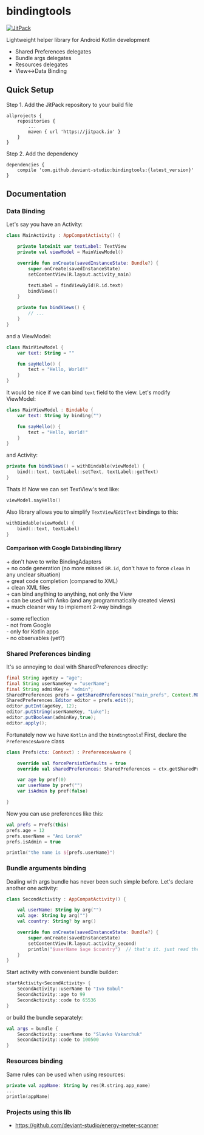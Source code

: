 # bindingtools
[![JitPack](https://img.shields.io/jitpack/v/deviant-studio/bindingtools.svg?style=flat-square)]()

Lightweight helper library for Android Kotlin development
- Shared Preferences delegates
- Bundle args delegates
- Resources delegates
- View<->Data Binding

## Quick Setup
Step 1. Add the JitPack repository to your build file
```
allprojects {
    repositories {
        ...
        maven { url 'https://jitpack.io' }
    }
}
```

Step 2. Add the dependency
```
dependencies {
    compile 'com.github.deviant-studio:bindingtools:{latest_version}'
}
```

## Documentation

### Data Binding
Let's say you have an Activity:
```kotlin
class MainActivity : AppCompatActivity() {

    private lateinit var textLabel: TextView
    private val viewModel = MainViewModel()

    override fun onCreate(savedInstanceState: Bundle?) {
        super.onCreate(savedInstanceState)
        setContentView(R.layout.activity_main)

        textLabel = findViewById(R.id.text)
        bindViews()
    }

    private fun bindViews() {
        // ...
    }
}
```
and a ViewModel:
```kotlin
class MainViewModel {
    var text: String = ""

    fun sayHello() {
        text = "Hello, World!"
    }
}
```
It would be nice if we can bind `text` field to the view. Let's modify ViewModel:
```kotlin
class MainViewModel : Bindable {
    var text: String by binding("")

    fun sayHello() {
        text = "Hello, World!"
    }
}
```
and Activity:
```kotlin
private fun bindViews() = withBindable(viewModel) {
    bind(::text, textLabel::setText, textLabel::getText)
}
```
Thats it! Now we can set TextView's text like:
```kotlin
viewModel.sayHello()
```
Also library allows you to simplify `TextView`/`EditText` bindings to this:
```kotlin
withBindable(viewModel) {
    bind(::text, textLabel)
}
```
#### Comparison with Google Databinding library
\+ don't have to write BindingAdapters<br/> 
\+ no code generation (no more missed `BR.id`, don't have to force `clean` in any unclear situation)<br/> 
\+ great code completion (compared to XML)<br/> 
\+ clean XML files<br/> 
\+ can bind anything to anything, not only the View<br/> 
\+ can be used with Anko (and any programmatically created views)<br/> 
\+ much cleaner way to implement 2-way bindings<br/> 

\- some reflection<br/> 
\- not from Google<br/> 
\- only for Kotlin apps<br/> 
\- no observables (yet?)<br/> 

### Shared Preferences binding
It's so annoying to deal with SharedPreferences directly:
```java
final String ageKey = "age";
final String userNameKey = "userName";
final String adminKey = "admin";
SharedPreferences prefs = getSharedPreferences("main_prefs", Context.MODE_PRIVATE);
SharedPreferences.Editor editor = prefs.edit();
editor.putInt(ageKey, 12);
editor.putString(userNameKey, "Luke");
editor.putBoolean(adminKey,true);
editor.apply();
```
Fortunately now we have `Kotlin` and the `bindingtools`!
First, declare the `PreferencesAware` class
```kotlin
class Prefs(ctx: Context) : PreferencesAware {

    override val forcePersistDefaults = true
    override val sharedPreferences: SharedPreferences = ctx.getSharedPreferences("main_prefs", Context.MODE_PRIVATE)

    var age by pref(0)
    var userName by pref("")
    var isAdmin by pref(false)

}
```
Now you can use preferences like this:
```kotlin
val prefs = Prefs(this)
prefs.age = 12
prefs.userName = "Ani Lorak"
prefs.isAdmin = true

println("the name is ${prefs.userName}")
```

### Bundle arguments binding
Dealing with args bundle has never been such simple before. Let's declare another one activity:
```kotlin
class SecondActivity : AppCompatActivity() {

    val userName: String by arg("")
    val age: String by arg("")
    val country: String? by arg()

    override fun onCreate(savedInstanceState: Bundle?) {
        super.onCreate(savedInstanceState)
        setContentView(R.layout.activity_second)
        println("$userName $age $country")  // that's it. just read the properties
    }
}

```
Start activity with convenient bundle builder:
```kotlin
startActivity<SecondActivity> {
    SecondActivity::userName to "Ivo Bobul"
    SecondActivity::age to 99
    SecondActivity::code to 65536
}
```
or build the bundle separately:
```kotlin
val args = bundle {
    SecondActivity::userName to "Slavko Vakarchuk"
    SecondActivity::code to 100500
}
```

### Resources binding
Same rules can be used when using resources:
 ```kotlin
private val appName: String by res(R.string.app_name)
...
println(appName)
 ```

### Projects using this lib
- https://github.com/deviant-studio/energy-meter-scanner
